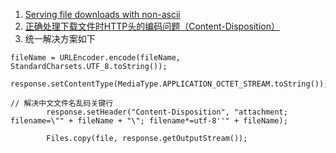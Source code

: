 1. [Serving file downloads with non-ascii](http://kbyanc.blogspot.com/2010/07/serving-file-downloads-with-non-ascii.html)    
2. [正确处理下载文件时HTTP头的编码问题（Content-Disposition）](https://blog.robotshell.org/2012/deal-with-http-header-encoding-for-file-download/)    
3. 统一解决方案如下
```
fileName = URLEncoder.encode(fileName, StandardCharsets.UTF_8.toString());
        response.setContentType(MediaType.APPLICATION_OCTET_STREAM.toString());

// 解决中文文件名乱码关键行 
        response.setHeader("Content-Disposition", "attachment; filename=\"" + fileName + "\"; filename*=utf-8''" + fileName);

        Files.copy(file, response.getOutputStream());
```
